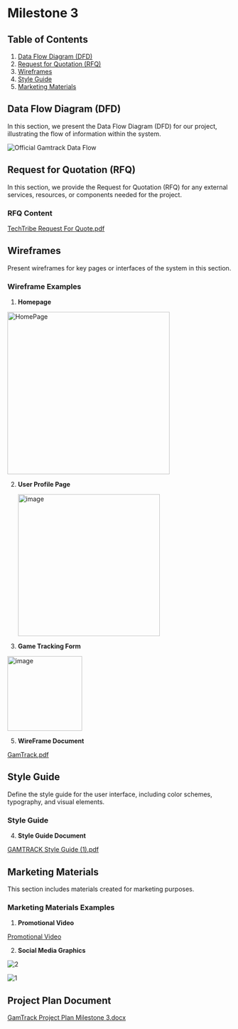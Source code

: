 # Milestone 3

## Table of Contents

1. [Data Flow Diagram (DFD)](#data-flow-diagram-dfd)
2. [Request for Quotation (RFQ)](#request-for-quotation-rfq)
3. [Wireframes](#wireframes)
4. [Style Guide](#style-guide)
5. [Marketing Materials](#marketing-materials)

## Data Flow Diagram (DFD)

In this section, we present the Data Flow Diagram (DFD) for our project, illustrating the flow of information within the system.

![Official Gamtrack Data Flow](https://github.com/cis-famu/GameTrack/assets/110430142/66990195-8e53-415c-9511-107c484920c8)

## Request for Quotation (RFQ)

In this section, we provide the Request for Quotation (RFQ) for any external services, resources, or components needed for the project.


### RFQ Content

[TechTribe Request For Quote.pdf](https://github.com/cis-famu/GameTrack/files/13254106/TechTribe.Request.For.Quote.pdf)

## Wireframes

Present wireframes for key pages or interfaces of the system in this section.

### Wireframe Examples

1. **Homepage**

 <img width="365" alt="HomePage" src="https://github.com/cis-famu/GameTrack/assets/110430142/bfd5d435-387f-4ce4-8eaf-639684ebc555">


2. **User Profile Page**

   <img width="319" alt="image" src="https://github.com/cis-famu/GameTrack/assets/110430142/09828613-22d7-4c1f-b82f-06359ba66787">


4. **Game Tracking Form**

<img width="168" alt="image" src="https://github.com/cis-famu/GameTrack/assets/110430142/5b31b80f-d90f-4347-8f62-c3456231f21c">


5. **WireFrame Document**

[GamTrack.pdf](https://github.com/cis-famu/GameTrack/files/13077108/GamTrack.pdf)

## Style Guide

Define the style guide for the user interface, including color schemes, typography, and visual elements.

### Style Guide

 4. **Style Guide Document**

[GAMTRACK Style Guide (1).pdf](https://github.com/cis-famu/GameTrack/files/13234119/GAMTRACK.Style.Guide.1.pdf)

## Marketing Materials

This section includes materials created for marketing purposes.

### Marketing Materials Examples


1. **Promotional Video**

[Promotional Video](https://github.com/cis-famu/GameTrack/assets/110430142/723a9e25-96e7-47e9-a0e1-7323f00e7c45)


2. **Social Media Graphics**

   
  ![2](https://github.com/cis-famu/GameTrack/assets/110430142/a5f66dc0-f80e-4bd3-bc40-d78f52b39730)

![1](https://github.com/cis-famu/GameTrack/assets/110430142/29b6a4bb-3fd9-4dbd-a8d9-1573bef3273d)


## Project Plan Document

[GamTrack Project Plan Milestone 3.docx](https://github.com/cis-famu/GameTrack/files/13234799/GamTrack.Project.Plan.Milestone.3.docx)

